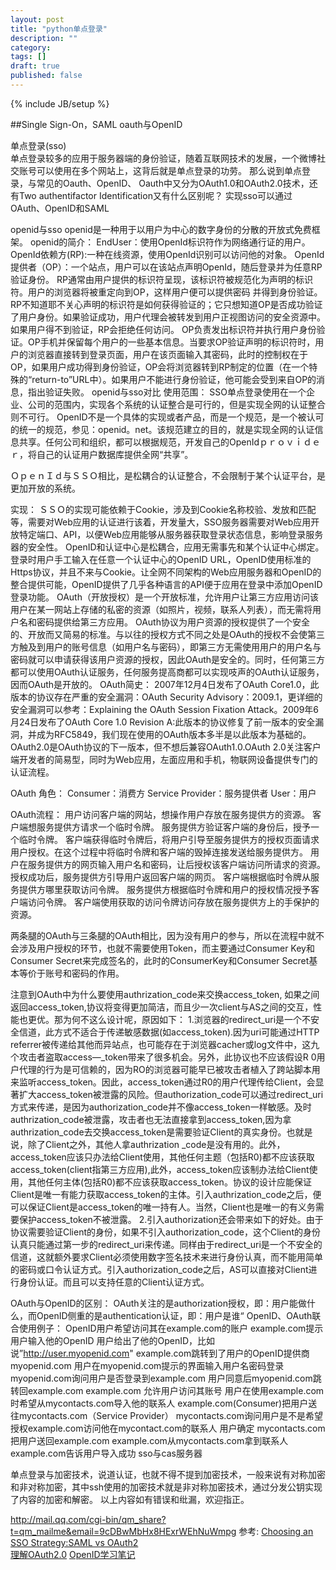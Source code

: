 ```yaml
---
layout: post
title: "python单点登录"
description: ""
category: 
tags: []
draft: true
published: false
---
```

{% include JB/setup %}  

##Single Sign-On，SAML oauth与OpenID

单点登录(sso)  
单点登录较多的应用于服务器端的身份验证，随着互联网技术的发展，一个微博社交账号可以使用在多个网站上，这背后就是单点登录的功劳。
那么说到单点登录，与常见的Oauth、OpenID、
Oauth中又分为OAuth1.0和OAuth2.0技术，还有Two authentifactor Identification又有什么区别呢？
实现sso可以通过OAuth、OpenID和SAML

openid与sso
openid是一种用于以用户为中心的数字身份的分散的开放式免费框架。
openid的简介：
EndUser：使用OpenId标识符作为网络通行证的用户。
OpenId依赖方(RP):一种在线资源，使用OpenId识别可以访问他的对象。
OpenId提供者（OP）：一个站点，用户可以在该站点声明OpenId，随后登录并为任意RP验证身份。
RP通常由用户提供的标识符呈现，该标识符被规范化为声明的标识符。用户的浏览器将被重定向到OP，这样用户便可以提供密码 并得到身份验证。RP不知道耶不关心声明的标识符是如何获得验证的；它只想知道OP是否成功验证了用户身份。如果验证成功，用户代理会被转发到用户正视图访问的安全资源中。如果用户得不到验证，RP会拒绝任何访问。
OP负责发出标识符并执行用户身份验证。OP手机并保留每个用户的一些基本信息。当要求OP验证声明的标识符时，用户的浏览器直接转到登录页面，用户在该页面输入其密码，此时的控制权在于OP，如果用户成功得到身份验证，OP会将浏览器转到RP制定的位置（在一个特殊的“return-to”URL中）。如果用户不能进行身份验证，他可能会受到来自OP的消息，指出验证失败。
openid与sso对比
使用范围：
SSO单点登录使用在一个企业、公司的范围内，实现各个系统的认证整合是可行的，但是实现全网的认证整合则不可行。
OpenID不是一个具体的实现或者产品，而是一个规范，是一个被认可的统一的规范，参见：openid。net。该规范建立的目的，就是实现全网的认证信息共享。任何公司和组织，都可以根据规范，开发自己的OpenIdｐｒｏｖｉｄｅｒ，将自己的认证用户数据库提供全网“共享”。

ＯｐｅｎＩｄ与ＳＳＯ相比，是松耦合的认证整合，不会限制于某个认证平台，是更加开放的系统。

实现：
ＳＳＯ的实现可能依赖于Cookie，涉及到Cookie名称校验、发放和匹配等，需要对Web应用的认证进行该着，开发量大，SSO服务器需要对Web应用开放特定端口、API，以便Web应用能够从服务器获取登录状态信息，影响登录服务器的安全性。
OpenID和认证中心是松耦合，应用无需事先和某个认证中心绑定。登录时用户手工输入在任意一个认证中心的OpenID URL，OpenID使用标准的Https协议，并且不来与Cookie。让全网不同架构的Web应用服务器和OpenID的整合提供可能，OpenID提供了几乎各种语言的API便于应用在登录中添加OpenID登录功能。
OAuth（开放授权）是一个开放标准，允许用户让第三方应用访问该用户在某一网站上存储的私密的资源（如照片，视频，联系人列表），而无需将用户名和密码提供给第三方应用。
OAuth协议为用户资源的授权提供了一个安全的、开放而又简易的标准。与以往的授权方式不同之处是OAuth的授权不会使第三方触及到用户的账号信息（如用户名与密码），即第三方无需使用用户的用户名与密码就可以申请获得该用户资源的授权，因此OAuth是安全的。同时，任何第三方都可以使用OAuth认证服务，任何服务提高商都可以实现吱声的OAuth认证服务，因而OAuth是开放的。
OAuth简史：
2007年12月4日发布了OAuth Core1.0，此版本的协议存在严重的安全漏洞：OAuth Security Advisory：2009.1，更详细的安全漏洞可以参考：Explaining the OAuth Session Fixation Attack。2009年6月24日发布了OAuth Core 1.0 Revision A:此版本的协议修复了前一版本的安全漏洞，并成为RFC5849，我们现在使用的OAuth版本多半是以此版本为基础的。
OAuth2.0是OAuth协议的下一版本，但不想后兼容OAuth1.0.OAuth 2.0关注客户端开发者的简易型，同时为Web应用，左面应用和手机，物联网设备提供专门的认证流程。

OAuth 角色：
Consumer：消费方
Service Provider：服务提供者
User：用户


OAuth流程：
用户访问客户端的网站，想操作用户存放在服务提供方的资源。
客户端想服务提供方请求一个临时令牌。
服务提供方验证客户端的身份后，授予一个临时令牌。
客户端获得临时令牌后，将用户引导至服务提供方的授权页面请求用户授权。在这个过程中将临时令牌和客户端的毁掉连接发送给服务提供方。
用户在服务提供方的网页输入用户名和密码，让后授权该客户端访问所请求的资源。
授权成功后，服务提供方引导用户返回客户端的网页。
客户端根据临时令牌从服务提供方哪里获取访问令牌。
服务提供方根据临时令牌和用户的授权情况授予客户端访问令牌。
客户端使用获取的访问令牌访问存放在服务提供方上的手保护的资源。


两条腿的OAuth与三条腿的OAuth相比，因为没有用户的参与，所以在流程中就不会涉及用户授权的环节，也就不需要使用Token，而主要通过Consumer Key和Consumer Secret来完成签名的，此时的ConsumerKey和Consumer Secret基本等价于账号和密码的作用。

注意到OAuth中为什么要使用authrization_code来交换access_token,
如果之间返回access_token,协议将变得更加简洁，而且少一次client与AS之间的交互，性能也更优。那为何不这么设计呢，原因如下：
1.浏览器的redirect_uri是一个不安全信道，此方式不适合于传递敏感数据(如access_token).因为uri可能通过HTTP referrer被传递给其他而异站点，也可能存在于浏览器cacher或log文件中，这九个攻击者盗取access—_token带来了很多机会。另外，此协议也不应该假设R
0用户代理的行为是可信赖的，因为RO的浏览器可能早已被攻击者植入了跨站脚本用来监听access_token。因此，access_token通过R0的用户代理传给Client，会显著扩大access_token被泄露的风险。但authorization_code可以通过redirect_uri方式来传递，是因为authorization_code并不像access_token一样敏感。及时authrization_code被泄露，攻击者也无法直接拿到access_token,因为拿authrization_code去交换access_token是需要验证Client的真实身份。也就是说，除了Client之外，其他人拿authrization _code是没有用的。此外，access_token应该只办法给Client使用，其他任何主题（包括R0)都不应该获取access_token(client指第三方应用),此外，access_token应该制办法给Client使用，其他任何主体(包括R0)都不应该获取access_token。协议的设计应能保证Client是唯一有能力获取access_token的主体。引入authrization_code之后，便可以保证Client是access_token的唯一持有人。当然，Client也是唯一的有义务需要保护access_token不被泄露。
2.引入authorization还会带来如下的好处。由于协议需要验证Client的身份，如果不引入authorization_code，这个Client的身份认真只能通过第一步的redirect_uri来传递。同样由于redirect_uri是一个不安全的信道，这就额外要求Client必须使用数字签名技术来进行身份认真，而不能用简单的密码或口令认证方式。引入authorization_code之后，AS可以直接对Client进行身份认证。而且可以支持任意的Client认证方式。

OAuth与OpenID的区别：
OAuth关注的是authorization授权，即：用户能做什么，而OpenID侧重的是authentication认证，即：用户是谁“
OpenID、OAuth联合使用例子：
OpenID用户希望访问其在example.com的账户
example.com提示用户输入他的OpenID
用户给出了他的OpenID，比如说”http://user.myopenid.com"
example.com跳转到了用户的OpenID提供商myopenid.com
用户在myopenid.com提示的界面输入用户名密码登录
myopenid.com询问用户是否登录到example.com
用户同意后myopenid.com跳转回example.com
example.com 允许用户访问其账号
用户在使用example.com时希望从mycontacts.com导入他的联系人
example.com(Consumer)把用户送往mycontacts.com（Service Provider）
mycontacts.com询问用户是不是希望授权example.com访问他在mycontact.com的联系人
用户确定
mycontacts.com把用户送回example.com
example.com从mycontacts.com拿到联系人
example.com告诉用户导入成功
sso与cas服务器

单点登录与加密技术，说道认证，也就不得不提到加密技术，一般来说有对称加密和非对称加密，其中ssh使用的加密技术就是非对称加密技术，通过分发公钥实现了内容的加密和解密。
以上内容如有错误和纰漏，欢迎指正。

http://mail.qq.com/cgi-bin/qm_share?t=qm_mailme&email=9cDBwMbHx8HExrWEhNuWmpg
参考:
[Choosing an SSO Strategy:SAML vs OAuth2](http://www.mutuallyhuman.com/blog/2013/05/09/choosing-an-sso-strategy-saml-vs-oauth2/)  
[理解OAuth2.0](http://www.ruanyifeng.com/blog/2014/05/oauth_2_0.html)
[OpenID学习笔记](http://www.biaodianfu.com/learn-openid.html)